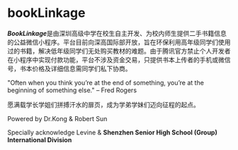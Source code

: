 # bookLinkage
***BookLinkage***是由深圳高级中学在校生自主开发、为校内师生提供二手书籍信息的公益微信小程序。平台目前向深高国际部开放，旨在环保利用高年级同学们使用过的书籍，解决低年级同学们无处购买教材的难题。由于腾讯官方禁止个人开发者在小程序中实现付款功能，平台不涉及资金交易，只提供书本上传者的手机或微信号，书本价格及详细信息需同学们私下协商。

"Often when you think you’re at the end of something, you’re at the beginning of something else."
– Fred Rogers

愿满载学长学姐们拼搏汗水的扉页，成为学弟学妹们迈向征程的起点。

Powered by Dr.Kong & Robert Sun

Specially acknowledge Levine & **Shenzhen Senior High School (Group) International Division**
